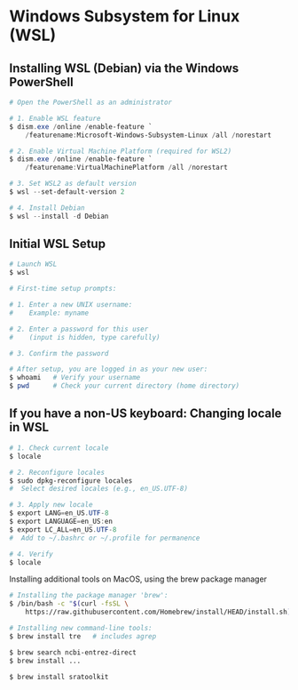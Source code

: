 # Windows Subsystem for Linux (WSL)

## Installing WSL (Debian) via the Windows PowerShell

```powershell
# Open the PowerShell as an administrator

# 1. Enable WSL feature
$ dism.exe /online /enable-feature `
    /featurename:Microsoft-Windows-Subsystem-Linux /all /norestart

# 2. Enable Virtual Machine Platform (required for WSL2)
$ dism.exe /online /enable-feature `
    /featurename:VirtualMachinePlatform /all /norestart

# 3. Set WSL2 as default version
$ wsl --set-default-version 2

# 4. Install Debian
$ wsl --install -d Debian
```

## Initial WSL Setup
```powershell
# Launch WSL
$ wsl

# First-time setup prompts:

# 1. Enter a new UNIX username:
#    Example: myname

# 2. Enter a password for this user
#    (input is hidden, type carefully)

# 3. Confirm the password

# After setup, you are logged in as your new user:
$ whoami   # Verify your username
$ pwd      # Check your current directory (home directory)
```

## If you have a non-US keyboard: Changing locale in WSL
```powershell
# 1. Check current locale
$ locale

# 2. Reconfigure locales
$ sudo dpkg-reconfigure locales
#  Select desired locales (e.g., en_US.UTF-8)

# 3. Apply new locale
$ export LANG=en_US.UTF-8
$ export LANGUAGE=en_US:en
$ export LC_ALL=en_US.UTF-8
#  Add to ~/.bashrc or ~/.profile for permanence

# 4. Verify
$ locale
```

Installing additional tools on MacOS, using the brew package manager
```bash
# Installing the package manager 'brew':
$ /bin/bash -c "$(curl -fsSL \
	https://raw.githubusercontent.com/Homebrew/install/HEAD/install.sh)"

# Installing new command-line tools:
$ brew install tre   # includes agrep

$ brew search ncbi-entrez-direct
$ brew install ...

$ brew install sratoolkit
```
